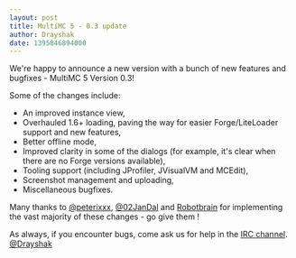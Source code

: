 ```yaml
---
layout: post
title: MultiMC 5 - 0.3 update
author: Drayshak
date: 1395846894000
---
```


We're happy to announce a new version with a bunch of new features and bugfixes - MultiMC 5 Version 0.3!

Some of the changes include:
* An improved instance view,
* Overhauled 1.6+ loading, paving the way for easier Forge/LiteLoader support and new features,
* Better offline mode,
* Improved clarity in some of the dialogs (for example, it's clear when there are no Forge versions available),
* Tooling support (including JProfiler, JVisualVM and MCEdit),
* Screenshot management and uploading,
* Miscellaneous bugfixes.

Many thanks to [@peterixxx](https://twitter.com/peterixxx), [@02JanDal](https://twitter.com/02JanDal) and [Robotbrain](https://twitter.com/skylordelros) for implementing the vast majority of these changes - go give them <small><i class="uk-icon-heart" alt="<3"></i></small>!

As always, if you encounter bugs, come ask us for help in the [IRC channel](http://webchat.esper.net/?nick=&channels=MultiMC).   
[@Drayshak](https://twitter.com/drayshak)
